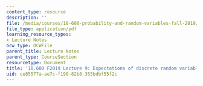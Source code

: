 ```yaml
---
content_type: resource
description: ''
file: /media/courses/18-600-probability-and-random-variables-fall-2019/ce85577aae7cf19082b8355bdbf55f2c_MIT18_600F19_lec9.pdf
file_type: application/pdf
learning_resource_types:
- Lecture Notes
ocw_type: OCWFile
parent_title: Lecture Notes
parent_type: CourseSection
resourcetype: Document
title: '18.600 F2019 Lecture 9: Expectations of discrete random variables'
uid: ce85577a-ae7c-f190-82b8-355bdbf55f2c
---
```

